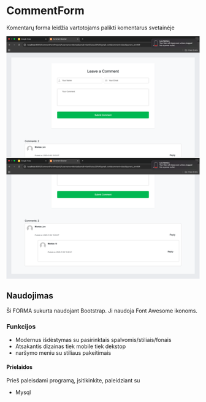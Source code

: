 # CommentForm
Komentarų forma leidžia vartotojams palikti komentarus svetainėje

<img src="./images/1.png"/>
<img src="./images/2.png"/>

## Naudojimas
Ši FORMA sukurta naudojant Bootstrap. Ji naudoja Font Awesome ikonoms.

### Funkcijos

- Modernus išdėstymas su pasirinktais spalvomis/stiliais/fonais
- Atsakantis dizainas tiek mobile tiek dekstop
- naršymo meniu su stiliaus pakeitimais


#### Prielaidos

Prieš paleisdami programą, įsitikinkite, paleidziant su
- Mysql
